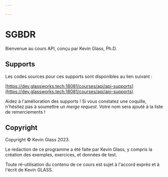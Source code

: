 ```yaml
---

---
```


# SGBDR

Bienvenue au cours API, conçu par Kevin Glass, Ph.D.

## Supports

Les codes sources pour ces supports sont disponibles au lien suivant :

[https://dev.glassworks.tech:18081/courses/api/api-supports](https://dev.glassworks.tech:18081/courses/api/api-supports)

Aidez à l'amélioration des supports ! Si vous constatez une coquille, n'hésitez pas à soumettre un _merge request_. Votre nom sera ajouté à la liste de remerciements !

## Copyright

Copyright © Kevin Glass 2023.

Le redaction de ce programme a été faite par Kevin Glass, y compris la création des exemples, exercices, et données de test.

Toute ré-utilisation du contenu de ce cours est sujet à l'accord exprès et à l'écrit de Kevin GLASS.
